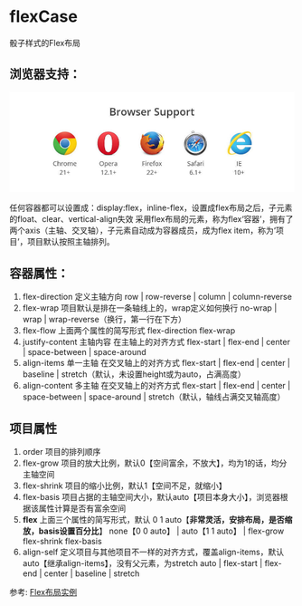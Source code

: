 # flexCase
骰子样式的Flex布局

## 浏览器支持：
![](./img/bg.jpg)

任何容器都可以设置成：display:flex，inline-flex，设置成flex布局之后，子元素的float、clear、vertical-align失效
采用flex布局的元素，称为flex‘容器’，拥有了两个axis（主轴、交叉轴），子元素自动成为容器成员，成为flex item，称为‘项目’，项目默认按照主轴排列。

## 容器属性：
1. flex-direction         定义主轴方向
	row | row-reverse | column | column-reverse 
2. flex-wrap              项目默认是排在一条轴线上的，wrap定义如何换行
no-wrap | wrap | wrap-reverse（换行，第一行在下方）
3. flex-flow              上面两个属性的简写形式
flex-direction flex-wrap
4. justify-content        主轴内容 在主轴上的对齐方式
flex-start | flex-end | center | space-between | space-around
5. align-items            单一主轴 在交叉轴上的对齐方式
flex-start | flex-end | center | baseline | stretch（默认，未设置height或为auto，占满高度）
6. align-content          多主轴 在交叉轴上的对齐方式
flex-start | flex-end | center | space-between | space-around | stretch（默认，轴线占满交叉轴高度）

## 项目属性
1. order                   项目的排列顺序
2. flex-grow               项目的放大比例，默认0【空间富余，不放大】，均为1的话，均分主轴空间
3. flex-shrink             项目的缩小比例，默认1【空间不足，就缩小】
4. flex-basis              项目占据的主轴空间大小，默认auto【项目本身大小】，浏览器根据该属性计算是否有富余空间
5. **flex**                         上面三个属性的简写形式，默认 0 1 auto【**非常灵活，安排布局，是否缩放，basis设置百分比**】
none【0 0 auto】 | auto【1 1 auto】  | flex-grow flex-shrink flex-basis
6. align-self              定义项目与其他项目不一样的对齐方式，覆盖align-items，默认 auto【继承align-items】，没有父元素，为stretch
auto | flex-start | flex-end | center | baseline | stretch

参考: [Flex布局实例](http://www.ruanyifeng.com/blog/2015/07/flex-examples.html) 


















     
